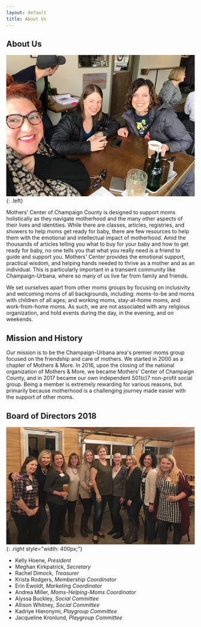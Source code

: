 ```yaml
---
layout: default
title: About Us
---
```


## About Us

![Activities](assets/img/group_photo2.jpg){: .left}

Mothers' Center of Champaign County is designed to support moms holistically as
they navigate motherhood and the many other aspects of their lives and
identities. While there are classes, articles, registries, and showers to help
moms get ready for baby, there are few resources to help them with the
emotional and intellectual impact of motherhood. Amid the thousands of articles
telling you what to buy for your baby and how to get ready for baby, no one
tells you that what you really need is a friend to guide and support you.
Mothers' Center provides the emotional support, practical wisdom, and helping
hands needed to thrive as a mother and as an individual. This is particularly
important in a transient community like Champaign-Urbana, where so many of us
live far from family and friends. 

We set ourselves apart from other moms groups by focusing on inclusivity and
welcoming moms of all backgrounds, including: moms-to-be and moms with children
of all ages; and working moms, stay-at-home moms, and work-from-home moms. As
such, we are not associated with any religious organization, and hold events
during the day, in the evening, and on weekends. 

## Mission and History

Our mission is to be the Champaign-Urbana area's premier moms group focused on
the friendship and care of mothers. We started in 2000 as a chapter of Mothers
& More. In 2016, upon the closing of the national organization of Mothers &
More, we became Mothers' Center of Champaign County, and in 2017 became our own
independent 501(c)7 non-profit social group. Being a member is extremely
rewarding for various reasons, but primarily because motherhood is a
challenging journey made easier with the support of other moms.

## Board of Directors 2018

![Board Members](assets/img/board_photo2.jpg){: .right style="width: 400px;"}

 * Kelly Hoene, _President_
 * Meghan Kirkpatrick, _Secretary_
 * Rachel Dimock, _Treasurer_
 * Krista Rodgers, _Membership Coordinator_
 * Erin Ewoldt, _Marketing Coordinator_
 * Andrea Miller, _Moms-Helping-Moms Coordinator_
 * Alyssa Buckley, _Social Committee_
 * Allison Whitney, _Social Committee_
 * Kadriye Hieronymi, _Playgroup Committee_
 * Jacqueline Kronlund, _Playgroup Committee_
